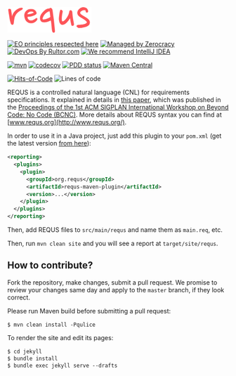 <img src="logo.svg" width="192" />

[![EO principles respected here](https://www.elegantobjects.org/badge.svg)](https://www.elegantobjects.org)
[![Managed by Zerocracy](https://www.0crat.com/badge/CAZPZR9FS.svg)](https://www.0crat.com/p/CAZPZR9FS)
[![DevOps By Rultor.com](http://www.rultor.com/b/yegor256/requs)](http://www.rultor.com/p/yegor256/requs)
[![We recommend IntelliJ IDEA](https://www.elegantobjects.org/intellij-idea.svg)](https://www.jetbrains.com/idea/)

[![mvn](https://github.com/yegor256/requs/actions/workflows/mvn.yml/badge.svg)](https://github.com/yegor256/requs/actions/workflows/mvn.yml)
[![codecov](https://codecov.io/gh/yegor256/requs/branch/master/graph/badge.svg)](https://codecov.io/gh/yegor256/requs)
[![PDD status](http://www.0pdd.com/svg?name=yegor256/requs)](http://www.0pdd.com/p?name=yegor256/requs)
[![Maven Central](https://maven-badges.herokuapp.com/maven-central/org.requs/requs/badge.svg)](https://maven-badges.herokuapp.com/maven-central/org.requs/requs)

[![Hits-of-Code](https://hitsofcode.com/github/yegor256/requs)](https://hitsofcode.com/view/github/yegor256/requs)
![Lines of code](https://img.shields.io/tokei/lines/github/yegor256/requs)

REQUS is a controlled natural language (CNL) for requirements specifications.
It explained in details in [this paper](https://www.yegor256.com/pdf/2021/requs.pdf),
which was published in the
[Proceedings of the 1st ACM SIGPLAN International Workshop on Beyond Code: No Code (BCNC)](https://dl.acm.org/doi/abs/10.1145/3486949.3486963).
More details about REQUS syntax you can find at [www.requs.org](http://www.requs.org/).

In order to use it in a Java project, just add this plugin to your `pom.xml`
(get the latest version [from here](https://github.com/yegor256/requs/releases)):

```xml
<reporting>
  <plugins>
    <plugin>
      <groupId>org.requs</groupId>
      <artifactId>requs-maven-plugin</artifactId>
      <version>...</version>
    </plugin>
  </plugins>
</reporting>
```

Then, add REQUS files to `src/main/requs` and name them as `main.req`, etc.

Then, run `mvn clean site` and you will see a report at `target/site/requs`.

## How to contribute?

Fork the repository, make changes, submit a pull request.
We promise to review your changes same day and apply to
the `master` branch, if they look correct.

Please run Maven build before submitting a pull request:

```
$ mvn clean install -Pqulice
```

To render the site and edit its pages:

```
$ cd jekyll
$ bundle install
$ bundle exec jekyll serve --drafts
```
